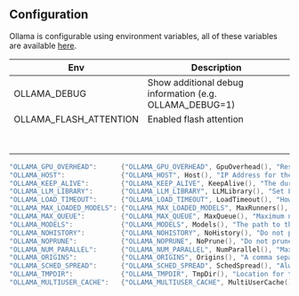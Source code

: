 ## Configuration
Ollama is configurable using environment variables, all of these variables are available [here](https://github.com/ollama/ollama/blob/main/envconfig/config.go).



| Env                    | Description                                             |
| ---------------------- | ------------------------------------------------------- |
| OLLAMA_DEBUG           | Show additional debug information (e.g. OLLAMA_DEBUG=1) |
| OLLAMA_FLASH_ATTENTION | Enabled flash attention                                 |
|                        |                                                         |
|                        |                                                         |
|                        |                                                         |
|                        |                                                         |
|                        |                                                         |
|                        |                                                         |
|                        |                                                         |
|                        |                                                         |


```go
"OLLAMA_GPU_OVERHEAD":      {"OLLAMA_GPU_OVERHEAD", GpuOverhead(), "Reserve a portion of VRAM per GPU (bytes)"},
"OLLAMA_HOST":              {"OLLAMA_HOST", Host(), "IP Address for the ollama server (default 127.0.0.1:11434)"},
"OLLAMA_KEEP_ALIVE":        {"OLLAMA_KEEP_ALIVE", KeepAlive(), "The duration that models stay loaded in memory (default \"5m\")"},
"OLLAMA_LLM_LIBRARY":       {"OLLAMA_LLM_LIBRARY", LLMLibrary(), "Set LLM library to bypass autodetection"},
"OLLAMA_LOAD_TIMEOUT":      {"OLLAMA_LOAD_TIMEOUT", LoadTimeout(), "How long to allow model loads to stall before giving up (default \"5m\")"},
"OLLAMA_MAX_LOADED_MODELS": {"OLLAMA_MAX_LOADED_MODELS", MaxRunners(), "Maximum number of loaded models per GPU"},
"OLLAMA_MAX_QUEUE":         {"OLLAMA_MAX_QUEUE", MaxQueue(), "Maximum number of queued requests"},
"OLLAMA_MODELS":            {"OLLAMA_MODELS", Models(), "The path to the models directory"},
"OLLAMA_NOHISTORY":         {"OLLAMA_NOHISTORY", NoHistory(), "Do not preserve readline history"},
"OLLAMA_NOPRUNE":           {"OLLAMA_NOPRUNE", NoPrune(), "Do not prune model blobs on startup"},
"OLLAMA_NUM_PARALLEL":      {"OLLAMA_NUM_PARALLEL", NumParallel(), "Maximum number of parallel requests"},
"OLLAMA_ORIGINS":           {"OLLAMA_ORIGINS", Origins(), "A comma separated list of allowed origins"},
"OLLAMA_SCHED_SPREAD":      {"OLLAMA_SCHED_SPREAD", SchedSpread(), "Always schedule model across all GPUs"},
"OLLAMA_TMPDIR":            {"OLLAMA_TMPDIR", TmpDir(), "Location for temporary files"},
"OLLAMA_MULTIUSER_CACHE":   {"OLLAMA_MULTIUSER_CACHE", MultiUserCache(), "Optimize prompt caching for multi-user scenarios"},
```
